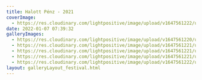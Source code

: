```yaml
---
title: Halott Pénz - 2021
coverImage:
  - https://res.cloudinary.com/lightpositive/image/upload/v1647561222/uploads/Halott%20P%C3%A9nz%20-%202021/HP.jpg
date: 2022-01-07 07:39:32
galleryImages: 
  - https://res.cloudinary.com/lightpositive/image/upload/v1647561220/uploads/Halott%20P%C3%A9nz%20-%202021/HP2.jpg
  - https://res.cloudinary.com/lightpositive/image/upload/v1647561221/uploads/Halott%20P%C3%A9nz%20-%202021/HP3.jpg
  - https://res.cloudinary.com/lightpositive/image/upload/v1647561221/uploads/Halott%20P%C3%A9nz%20-%202021/HP4.jpg
  - https://res.cloudinary.com/lightpositive/image/upload/v1647561221/uploads/Halott%20P%C3%A9nz%20-%202021/HP1.jpg
  - https://res.cloudinary.com/lightpositive/image/upload/v1647561222/uploads/Halott%20P%C3%A9nz%20-%202021/HP.jpg
layout: galleryLayout_festival.html
---
```

